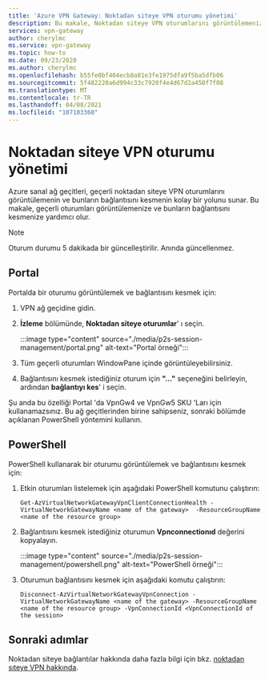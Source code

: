 ```yaml
---
title: 'Azure VPN Gateway: Noktadan siteye VPN oturumu yönetimi'
description: Bu makale, Noktadan siteye VPN oturumlarını görüntülemenize ve bunların bağlantısını kesmenize yardımcı olur.
services: vpn-gateway
author: cherylmc
ms.service: vpn-gateway
ms.topic: how-to
ms.date: 09/23/2020
ms.author: cherylmc
ms.openlocfilehash: b55fe0bf404ecb8a81e3fe1975dfa9f5ba5dfb06
ms.sourcegitcommit: 5f482220a6d994c33c7920f4e4d67d2a450f7f08
ms.translationtype: MT
ms.contentlocale: tr-TR
ms.lasthandoff: 04/08/2021
ms.locfileid: "107103360"
---
```

# <a name="point-to-site-vpn-session-management"></a>Noktadan siteye VPN oturumu yönetimi

Azure sanal ağ geçitleri, geçerli noktadan siteye VPN oturumlarını görüntülemenin ve bunların bağlantısını kesmenin kolay bir yolunu sunar. Bu makale, geçerli oturumları görüntülemenize ve bunların bağlantısını kesmenize yardımcı olur.

>[!NOTE]
>Oturum durumu 5 dakikada bir güncelleştirilir. Anında güncellenmez.
>

## <a name="portal"></a>Portal

Portalda bir oturumu görüntülemek ve bağlantısını kesmek için:

1. VPN ağ geçidine gidin.
1. **İzleme** bölümünde, **Noktadan siteye oturumlar**' ı seçin.

   :::image type="content" source="./media/p2s-session-management/portal.png" alt-text="Portal örneği":::
1. Tüm geçerli oturumları WindowPane içinde görüntüleyebilirsiniz.
1. Bağlantısını kesmek istediğiniz oturum için **"..."** seçeneğini belirleyin, ardından **bağlantıyı kes**' i seçin.

Şu anda bu özelliği Portal 'da VpnGw4 ve VpnGw5 SKU 'Ları için kullanamazsınız. Bu ağ geçitlerinden birine sahipseniz, sonraki bölümde açıklanan PowerShell yöntemini kullanın.

## <a name="powershell"></a>PowerShell

PowerShell kullanarak bir oturumu görüntülemek ve bağlantısını kesmek için:

1. Etkin oturumları listelemek için aşağıdaki PowerShell komutunu çalıştırın:

   ```azurepowershell-interactive
   Get-AzVirtualNetworkGatewayVpnClientConnectionHealth -VirtualNetworkGatewayName <name of the gateway>  -ResourceGroupName <name of the resource group>
   ```
1. Bağlantısını kesmek istediğiniz oturumun **Vpnconnectionıd** değerini kopyalayın.

   :::image type="content" source="./media/p2s-session-management/powershell.png" alt-text="PowerShell örneği":::
1. Oturumun bağlantısını kesmek için aşağıdaki komutu çalıştırın:

   ```azurepowershell-interactive
   Disconnect-AzVirtualNetworkGatewayVpnConnection -VirtualNetworkGatewayName <name of the gateway> -ResourceGroupName <name of the resource group> -VpnConnectionId <VpnConnectionId of the session>
   ```

## <a name="next-steps"></a>Sonraki adımlar

Noktadan siteye bağlantılar hakkında daha fazla bilgi için bkz. [noktadan sıteye VPN hakkında](point-to-site-about.md).
